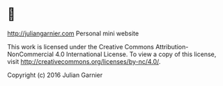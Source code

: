 # 👋
http://juliangarnier.com
 Personal mini website

 This work is licensed under the Creative Commons Attribution-NonCommercial 4.0 International License. To view a copy of this license, visit http://creativecommons.org/licenses/by-nc/4.0/.

 Copyright (c) 2016 Julian Garnier
